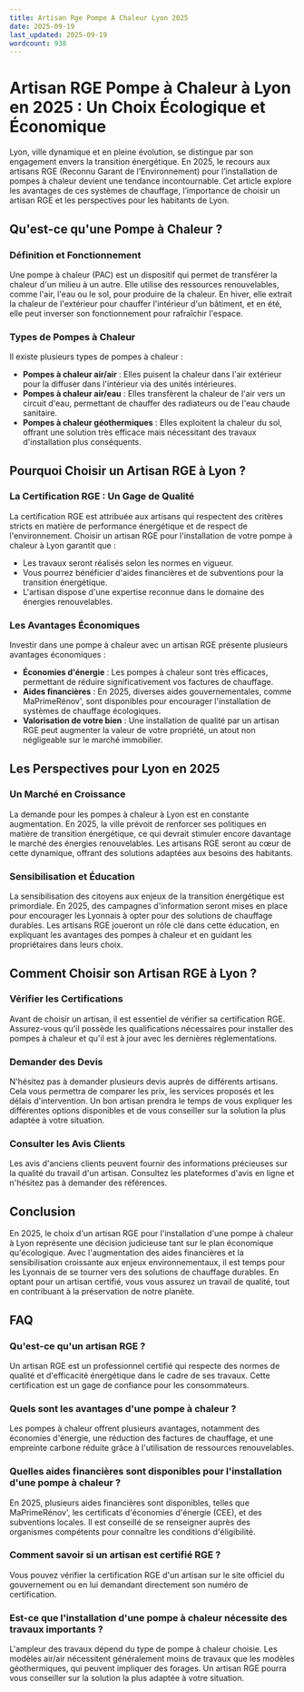 ```yaml
---
title: Artisan Rge Pompe A Chaleur Lyon 2025
date: 2025-09-19
last_updated: 2025-09-19
wordcount: 938
---
```


# Artisan RGE Pompe à Chaleur à Lyon en 2025 : Un Choix Écologique et Économique

Lyon, ville dynamique et en pleine évolution, se distingue par son engagement envers la transition énergétique. En 2025, le recours aux artisans RGE (Reconnu Garant de l’Environnement) pour l’installation de pompes à chaleur devient une tendance incontournable. Cet article explore les avantages de ces systèmes de chauffage, l’importance de choisir un artisan RGE et les perspectives pour les habitants de Lyon.

## Qu'est-ce qu'une Pompe à Chaleur ?

### Définition et Fonctionnement

Une pompe à chaleur (PAC) est un dispositif qui permet de transférer la chaleur d'un milieu à un autre. Elle utilise des ressources renouvelables, comme l'air, l'eau ou le sol, pour produire de la chaleur. En hiver, elle extrait la chaleur de l'extérieur pour chauffer l'intérieur d'un bâtiment, et en été, elle peut inverser son fonctionnement pour rafraîchir l'espace.

### Types de Pompes à Chaleur

Il existe plusieurs types de pompes à chaleur :

- **Pompes à chaleur air/air** : Elles puisent la chaleur dans l'air extérieur pour la diffuser dans l'intérieur via des unités intérieures.
- **Pompes à chaleur air/eau** : Elles transfèrent la chaleur de l'air vers un circuit d'eau, permettant de chauffer des radiateurs ou de l'eau chaude sanitaire.
- **Pompes à chaleur géothermiques** : Elles exploitent la chaleur du sol, offrant une solution très efficace mais nécessitant des travaux d'installation plus conséquents.

## Pourquoi Choisir un Artisan RGE à Lyon ?

### La Certification RGE : Un Gage de Qualité

La certification RGE est attribuée aux artisans qui respectent des critères stricts en matière de performance énergétique et de respect de l'environnement. Choisir un artisan RGE pour l'installation de votre pompe à chaleur à Lyon garantit que :

- Les travaux seront réalisés selon les normes en vigueur.
- Vous pourrez bénéficier d'aides financières et de subventions pour la transition énergétique.
- L'artisan dispose d'une expertise reconnue dans le domaine des énergies renouvelables.

### Les Avantages Économiques

Investir dans une pompe à chaleur avec un artisan RGE présente plusieurs avantages économiques :

- **Économies d'énergie** : Les pompes à chaleur sont très efficaces, permettant de réduire significativement vos factures de chauffage.
- **Aides financières** : En 2025, diverses aides gouvernementales, comme MaPrimeRénov', sont disponibles pour encourager l'installation de systèmes de chauffage écologiques.
- **Valorisation de votre bien** : Une installation de qualité par un artisan RGE peut augmenter la valeur de votre propriété, un atout non négligeable sur le marché immobilier.

## Les Perspectives pour Lyon en 2025

### Un Marché en Croissance

La demande pour les pompes à chaleur à Lyon est en constante augmentation. En 2025, la ville prévoit de renforcer ses politiques en matière de transition énergétique, ce qui devrait stimuler encore davantage le marché des énergies renouvelables. Les artisans RGE seront au cœur de cette dynamique, offrant des solutions adaptées aux besoins des habitants.

### Sensibilisation et Éducation

La sensibilisation des citoyens aux enjeux de la transition énergétique est primordiale. En 2025, des campagnes d'information seront mises en place pour encourager les Lyonnais à opter pour des solutions de chauffage durables. Les artisans RGE joueront un rôle clé dans cette éducation, en expliquant les avantages des pompes à chaleur et en guidant les propriétaires dans leurs choix.

## Comment Choisir son Artisan RGE à Lyon ?

### Vérifier les Certifications

Avant de choisir un artisan, il est essentiel de vérifier sa certification RGE. Assurez-vous qu'il possède les qualifications nécessaires pour installer des pompes à chaleur et qu'il est à jour avec les dernières réglementations.

### Demander des Devis

N'hésitez pas à demander plusieurs devis auprès de différents artisans. Cela vous permettra de comparer les prix, les services proposés et les délais d'intervention. Un bon artisan prendra le temps de vous expliquer les différentes options disponibles et de vous conseiller sur la solution la plus adaptée à votre situation.

### Consulter les Avis Clients

Les avis d'anciens clients peuvent fournir des informations précieuses sur la qualité du travail d'un artisan. Consultez les plateformes d'avis en ligne et n'hésitez pas à demander des références.

## Conclusion

En 2025, le choix d'un artisan RGE pour l'installation d'une pompe à chaleur à Lyon représente une décision judicieuse tant sur le plan économique qu'écologique. Avec l'augmentation des aides financières et la sensibilisation croissante aux enjeux environnementaux, il est temps pour les Lyonnais de se tourner vers des solutions de chauffage durables. En optant pour un artisan certifié, vous vous assurez un travail de qualité, tout en contribuant à la préservation de notre planète.

## FAQ

### Qu'est-ce qu'un artisan RGE ?

Un artisan RGE est un professionnel certifié qui respecte des normes de qualité et d'efficacité énergétique dans le cadre de ses travaux. Cette certification est un gage de confiance pour les consommateurs.

### Quels sont les avantages d'une pompe à chaleur ?

Les pompes à chaleur offrent plusieurs avantages, notamment des économies d'énergie, une réduction des factures de chauffage, et une empreinte carbone réduite grâce à l'utilisation de ressources renouvelables.

### Quelles aides financières sont disponibles pour l'installation d'une pompe à chaleur ?

En 2025, plusieurs aides financières sont disponibles, telles que MaPrimeRénov', les certificats d'économies d'énergie (CEE), et des subventions locales. Il est conseillé de se renseigner auprès des organismes compétents pour connaître les conditions d'éligibilité.

### Comment savoir si un artisan est certifié RGE ?

Vous pouvez vérifier la certification RGE d'un artisan sur le site officiel du gouvernement ou en lui demandant directement son numéro de certification.

### Est-ce que l'installation d'une pompe à chaleur nécessite des travaux importants ?

L'ampleur des travaux dépend du type de pompe à chaleur choisie. Les modèles air/air nécessitent généralement moins de travaux que les modèles géothermiques, qui peuvent impliquer des forages. Un artisan RGE pourra vous conseiller sur la solution la plus adaptée à votre situation.
